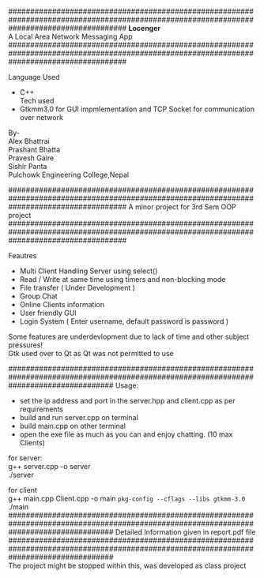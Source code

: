 ###########################################################################################################################################
                                                          <b>Locenger</b><br>
                                                    A Local Area Network Messaging App <br>
###########################################################################################################################################

Language Used<br>
* C++<br>
Tech used<br>
* Gtkmm3.0 for GUI impmlementation and TCP Socket for communication over network<br>

By-<br>
Alex Bhattrai<br>
Prashant Bhatta<br>
Pravesh Gaire<br>
Sishir Panta<br>
Pulchowk Engineering College,Nepal<br>


###########################################################################################################################################
                                                   A minor project for 3rd Sem OOP project <br>
###########################################################################################################################################

Feautres<br>
* Multi Client Handling Server using select()<br>
* Read / Write at same time using timers and non-blocking mode<br>
* File transfer ( Under Development ) <br>
* Group Chat<br>
* Online Clients information<br>
* User friendly GUI <br>
* Login System ( Enter username, default password is password ) <br>

Some features are underdevlopment due to lack of time and other subject pressures! <br>
Gtk used over to Qt as Qt was not permitted to use<br>


########################################################################################################################################
Usage:<br>
* set the ip address and port in the server.hpp and client.cpp as per requirements<br>
* build and run server.cpp on terminal <br>
* build main.cpp on other terminal<br>
* open the exe file as much as you can and enjoy chatting. (10 max Clients)<br>

for server:<br>
 g++ server.cpp -o server<br>
 ./server<br>
 
 for client<br>
 g++ main.cpp Client.cpp -o main `pkg-config --cflags --libs gtkmm-3.0`<br>
 ./main
########################################################################################################################################
Detailed Information given in report.pdf file
########################################################################################################################################
<br>
The project might be stopped within this, was developed as class project<br>

